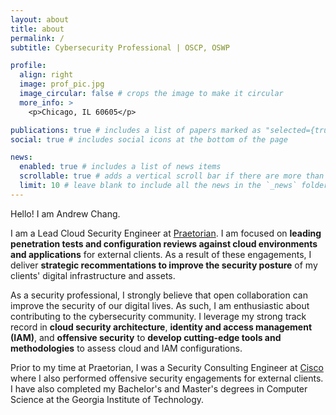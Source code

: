 ```yaml
---
layout: about
title: about
permalink: /
subtitle: Cybersecurity Professional | OSCP, OSWP

profile:
  align: right
  image: prof_pic.jpg
  image_circular: false # crops the image to make it circular
  more_info: >
    <p>Chicago, IL 60605</p>

publications: true # includes a list of papers marked as "selected={true}"
social: true # includes social icons at the bottom of the page

news:
  enabled: true # includes a list of news items
  scrollable: true # adds a vertical scroll bar if there are more than 3 news items
  limit: 10 # leave blank to include all the news in the `_news` folder
---
```


Hello! I am Andrew Chang.

I am a Lead Cloud Security Engineer at [Praetorian](https://www.praetorian.com/). I am focused on **leading penetration tests and configuration reviews against cloud environments and applications** for external clients. As a result of these engagements, I deliver **strategic recommentations to improve the security posture** of my clients' digital infrastructure and assets.

As a security professional, I strongly believe that open collaboration can improve the security of our digital lives. As such, I am enthusiastic about contributing to the cybersecurity community. I leverage my strong track record in **cloud security architecture**, **identity and access management (IAM)**, and **offensive security** to **develop cutting-edge tools and methodologies** to assess cloud and IAM configurations.

Prior to my time at Praetorian, I was a Security Consulting Engineer at [Cisco](https://www.cisco.com/) where I also performed offensive security engagements for external clients. I have also completed my Bachelor's and Master's degrees in Computer Science at the Georgia Institute of Technology.
